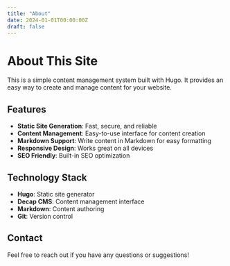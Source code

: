 ```yaml
---
title: "About"
date: 2024-01-01T00:00:00Z
draft: false
---
```


# About This Site

This is a simple content management system built with Hugo. It provides an easy way to create and manage content for your website.

## Features

- **Static Site Generation**: Fast, secure, and reliable
- **Content Management**: Easy-to-use interface for content creation
- **Markdown Support**: Write content in Markdown for easy formatting
- **Responsive Design**: Works great on all devices
- **SEO Friendly**: Built-in SEO optimization

## Technology Stack

- **Hugo**: Static site generator
- **Decap CMS**: Content management interface
- **Markdown**: Content authoring
- **Git**: Version control

## Contact

Feel free to reach out if you have any questions or suggestions!
